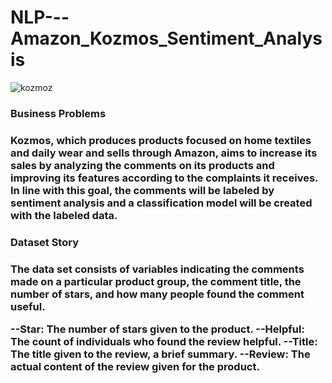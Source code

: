 # NLP---Amazon_Kozmos_Sentiment_Analysis

![kozmoz](https://github.com/Merttcoskun/NLP-Amazon_Kozmos_Sentiment_Analysis/assets/111244707/93d9b391-dfa8-4759-9eda-3d287e06f34f)

<h3> Business Problems <h3>

Kozmos, which produces products focused on home textiles and daily wear and sells through Amazon, aims to increase its sales by analyzing the comments on its products and improving its features according to the complaints it receives. In line with this goal, the comments will be labeled by sentiment analysis and a classification model will be created with the labeled data.

<h3> Dataset Story <h3>

The data set consists of variables indicating the comments made on a particular product group, the comment title, the number of stars, and how many people found the comment useful.

--Star: The number of stars given to the product.
--Helpful: The count of individuals who found the review helpful.
--Title: The title given to the review, a brief summary.
--Review: The actual content of the review given for the product.
